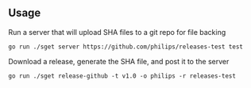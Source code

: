 ## Usage

Run a server that will upload SHA files to a git repo for file backing

```
go run ./sget server https://github.com/philips/releases-test test
```

Download a release, generate the SHA file, and post it to the server

```
go run ./sget release-github -t v1.0 -o philips -r releases-test
```

